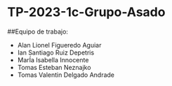 # TP-2023-1c-Grupo-Asado


##Equipo de trabajo: 
- Alan Lionel Figueredo Aguiar
- Ian Santiago Ruiz Depetris
- MarÍa Isabella Innocente
- Tomas Esteban Neznajko
- Tomas Valentin Delgado Andrade

